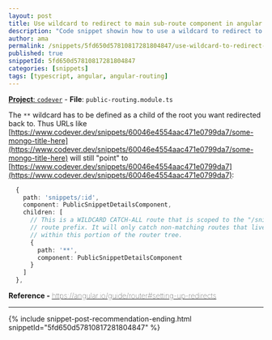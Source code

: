 ```yaml
---
layout: post
title: Use wildcard to redirect to main sub-route component in angular
description: "Code snippet showin how to use a wildcard to redirect to main sub-route component in angular"
author: ama
permalink: /snippets/5fd650d57810817281804847/use-wildcard-to-redirect-to-main-sub-route-component-in-angular
published: true
snippetId: 5fd650d57810817281804847
categories: [snippets]
tags: [typescript, angular, angular-routing]
---
```


[**Project**: `codever`](https://github.com/CodeverDotDev/codever) - **File**:  `public-routing.module.ts`

The `**` wildcard has to be defined as a child of the root you want redirected back to. Thus URLs like [https://www.codever.dev/snippets/60046e4554aac471e0799da7/some-mongo-title-here](https://www.codever.dev/snippets/60046e4554aac471e0799da7/some-mongo-title-here) will still "point" to [https://www.codever.dev/snippets/60046e4554aac471e0799da7](https://www.codever.dev/snippets/60046e4554aac471e0799da7):

```typescript
  {
    path: 'snippets/:id',
    component: PublicSnippetDetailsComponent,
    children: [
      // This is a WILDCARD CATCH-ALL route that is scoped to the "/snippets/:snippetid"
      // route prefix. It will only catch non-matching routes that live
      // within this portion of the router tree.
      {
        path: '**',
        component: PublicSnippetDetailsComponent
      }
    ]
  },
```

<span style="font-size: 0.9rem">
  <strong>Reference - </strong>
  <a href="https://angular.io/guide/router#setting-up-redirects" target="_blank" style="font-weight: lighter">
     https://angular.io/guide/router#setting-up-redirects
  </a>
</span>

<hr/>


 {% include snippet-post-recommendation-ending.html snippetId="5fd650d57810817281804847" %}
